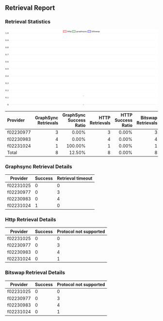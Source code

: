 ## Retrieval Report
### Retrieval Statistics
<img src="https://raw.githubusercontent.com/data-preservation-programs/filplus-checker-assets/main/filecoin-project/filecoin-plus-large-datasets/issues/1671/1689907337898.png"/>

| Provider  | GraphSync Retrievals | GraphSync Success Ratio | HTTP Retrievals | HTTP Success Ratio | Bitswap Retrievals | Bitswap Success Ratio |
| :-------- | -------------------: | ----------------------: | --------------: | -----------------: | -----------------: | --------------------: |
| f02230977 |                    3 |                   0.00% |               3 |              0.00% |                  3 |                 0.00% |
| f02230983 |                    4 |                   0.00% |               4 |              0.00% |                  4 |                 0.00% |
| f02231024 |                    1 |                 100.00% |               1 |              0.00% |                  1 |                 0.00% |
| Total     |                    8 |                  12.50% |               8 |              0.00% |                  8 |                 0.00% |

### Graphsync Retrieval Details
| Provider  | Success | Retrieval timeout |
| --------- | ------- | ----------------- |
| f02231025 | 0       | 0                 |
| f02230977 | 0       | 3                 |
| f02230983 | 0       | 4                 |
| f02231024 | 1       | 0                 |

### Http Retrieval Details
| Provider  | Success | Protocol not supported |
| --------- | ------- | ---------------------- |
| f02231025 | 0       | 0                      |
| f02230977 | 0       | 3                      |
| f02230983 | 0       | 4                      |
| f02231024 | 0       | 1                      |

### Bitswap Retrieval Details
| Provider  | Success | Protocol not supported |
| --------- | ------- | ---------------------- |
| f02231025 | 0       | 0                      |
| f02230977 | 0       | 3                      |
| f02230983 | 0       | 4                      |
| f02231024 | 0       | 1                      |
